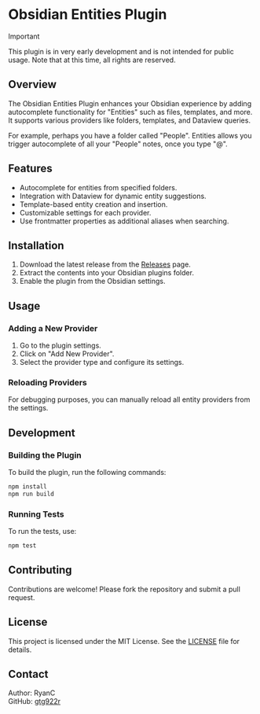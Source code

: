 # Obsidian Entities Plugin

> [!IMPORTANT]
> This plugin is in very early development and is not intended for public usage.
> Note that at this time, all rights are reserved.

## Overview

The Obsidian Entities Plugin enhances your Obsidian experience by adding autocomplete functionality for "Entities" such as files, templates, and more. It supports various providers like folders, templates, and Dataview queries.

For example, perhaps you have a folder called "People". Entities allows you trigger autocomplete of all your "People" notes, once you type "@". 

## Features

- Autocomplete for entities from specified folders.
- Integration with Dataview for dynamic entity suggestions.
- Template-based entity creation and insertion.
- Customizable settings for each provider.
- Use frontmatter properties as additional aliases when searching.

## Installation

1. Download the latest release from the [Releases](https://github.com/gtg922r/obsidian-entities/releases) page.
2. Extract the contents into your Obsidian plugins folder.
3. Enable the plugin from the Obsidian settings.

## Usage

### Adding a New Provider

1. Go to the plugin settings.
2. Click on "Add New Provider".
3. Select the provider type and configure its settings.

### Reloading Providers

For debugging purposes, you can manually reload all entity providers from the settings.

## Development

### Building the Plugin

To build the plugin, run the following commands:

```bash
npm install
npm run build
```

### Running Tests

To run the tests, use:

```bash
npm test
```

## Contributing

Contributions are welcome! Please fork the repository and submit a pull request.

## License

This project is licensed under the MIT License. See the [LICENSE](LICENSE) file for details.

## Contact

Author: RyanC  
GitHub: [gtg922r](https://github.com/gtg922r)
```
